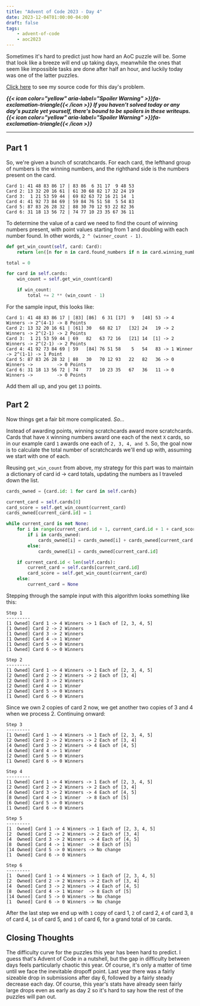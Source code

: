 ```yaml
---
title: "Advent of Code 2023 - Day 4"
date: 2023-12-04T01:00:00-04:00
draft: false
tags:
    - advent-of-code
    - aoc2023
---
```


Sometimes it's hard to predict just how hard an AoC puzzle will be. Some that look like a breeze will end up taking days, meanwhile the ones that seem like impossible tasks are done after half an hour, and luckily today was one of the latter puzzles.

[Click here](https://github.com/Ratheronfire/advent-of-code/blob/master/2023/day-4.py) to see my source code for this day's problem.

***{{< icon color="yellow" aria-label="Spoiler Warning" >}}fa-exclamation-triangle{{< /icon >}} If you haven't solved today or any day's puzzle yet yourself, there's bound to be spoilers in these writeups. {{< icon color="yellow" aria-label="Spoiler Warning" >}}fa-exclamation-triangle{{< /icon >}}***

---

## Part 1

So, we're given a bunch of scratchcards. For each card, the lefthand group of numbers is the winning numbers, and the righthand side is the numbers present on the card.

```
Card 1: 41 48 83 86 17 | 83 86  6 31 17  9 48 53
Card 2: 13 32 20 16 61 | 61 30 68 82 17 32 24 19
Card 3:  1 21 53 59 44 | 69 82 63 72 16 21 14  1
Card 4: 41 92 73 84 69 | 59 84 76 51 58  5 54 83
Card 5: 87 83 26 28 32 | 88 30 70 12 93 22 82 36
Card 6: 31 18 13 56 72 | 74 77 10 23 35 67 36 11
```

To determine the value of a card we need to find the count of winning numbers present, with point values starting from 1 and doubling with each number found. In other words, `2 ^ (winner_count - 1)`.

```python
def get_win_count(self, card: Card):
    return len([n for n in card.found_numbers if n in card.winning_numbers])
```
```python
total = 0

for card in self.cards:
    win_count = self.get_win_count(card)

    if win_count:
        total += 2 ** (win_count - 1)
```

For the sample input, this looks like:

```
Card 1: 41 48 83 86 17 | [83] [86]  6 31 [17]  9   [48] 53 -> 4 Winners -> 2^(4-1) -> 8 Points
Card 2: 13 32 20 16 61 | [61] 30   68 82 17   [32] 24   19 -> 2 Winners -> 2^(2-1) -> 2 Points 
Card 3:  1 21 53 59 44 | 69   82   63 72 16   [21] 14  [1] -> 2 Winners -> 2^(2-1) -> 2 Points
Card 4: 41 92 73 84 69 | 59   [84] 76 51 58    5   54   83 -> 1 Winner  -> 2^(1-1) -> 1 Point
Card 5: 87 83 26 28 32 | 88   30   70 12 93   22   82   36 -> 0 Winners ->         -> 0 Points
Card 6: 31 18 13 56 72 | 74   77   10 23 35   67   36   11 -> 0 Winners ->         -> 0 Points
```

Add them all up, and you get `13` points.

## Part 2

Now things get a fair bit more complicated. *So...*

Instead of awarding points, winning scratchcards award more scratchcards. Cards that have `X` winning numbers award one each of the next `X` cards, so in our example card `1` awards one each of `2, 3, 4, and 5`. So, the goal now is to calculate the total number of scratchcards we'll end up with, assuming we start with one of each.

Reusing `get_win_count` from above, my strategy for this part was to maintain a dictionary of card id -> card totals, updating the numbers as I traveled down the list.

```python
cards_owned = {card.id: 1 for card in self.cards}

current_card = self.cards[0]
card_score = self.get_win_count(current_card)
cards_owned[current_card.id] = 1

while current_card is not None:
    for i in range(current_card.id + 1, current_card.id + 1 + card_score):
        if i in cards_owned:
            cards_owned[i] = cards_owned[i] + cards_owned[current_card.id]
        else:
            cards_owned[i] = cards_owned[current_card.id]

    if current_card.id < len(self.cards):
        current_card = self.cards[current_card.id]
        card_score = self.get_win_count(current_card)
    else:
        current_card = None
```

Stepping through the sample input with this algorithm looks something like this:

```
Step 1
---------
[1 Owned] Card 1 -> 4 Winners -> 1 Each of [2, 3, 4, 5]
[1 Owned] Card 2 -> 2 Winners 
[1 Owned] Card 3 -> 2 Winners
[1 Owned] Card 4 -> 1 Winner 
[1 Owned] Card 5 -> 0 Winners
[1 Owned] Card 6 -> 0 Winners
```

```
Step 2
---------
[1 Owned] Card 1 -> 4 Winners -> 1 Each of [2, 3, 4, 5]
[2 Owned] Card 2 -> 2 Winners -> 2 Each of [3, 4]
[2 Owned] Card 3 -> 2 Winners
[2 Owned] Card 4 -> 1 Winner 
[2 Owned] Card 5 -> 0 Winners
[1 Owned] Card 6 -> 0 Winners
```

Since we own 2 copies of card 2 now, we get another two copies of 3 and 4 when we process 2. Continuing onward:

```
Step 3
---------
[1 Owned] Card 1 -> 4 Winners -> 1 Each of [2, 3, 4, 5]
[2 Owned] Card 2 -> 2 Winners -> 2 Each of [3, 4]
[4 Owned] Card 3 -> 2 Winners -> 4 Each of [4, 5]
[4 Owned] Card 4 -> 1 Winner 
[2 Owned] Card 5 -> 0 Winners
[1 Owned] Card 6 -> 0 Winners
```

```
Step 4
---------
[1 Owned] Card 1 -> 4 Winners -> 1 Each of [2, 3, 4, 5]
[2 Owned] Card 2 -> 2 Winners -> 2 Each of [3, 4]
[4 Owned] Card 3 -> 2 Winners -> 4 Each of [4, 5]
[8 Owned] Card 4 -> 1 Winner  -> 8 Each of [5]
[6 Owned] Card 5 -> 0 Winners
[1 Owned] Card 6 -> 0 Winners
```

```
Step 5
---------
[1  Owned] Card 1 -> 4 Winners -> 1 Each of [2, 3, 4, 5]
[2  Owned] Card 2 -> 2 Winners -> 2 Each of [3, 4]
[4  Owned] Card 3 -> 2 Winners -> 4 Each of [4, 5]
[8  Owned] Card 4 -> 1 Winner  -> 8 Each of [5]
[14 Owned] Card 5 -> 0 Winners -> No change
[1  Owned] Card 6 -> 0 Winners
```

```
Step 6
---------
[1  Owned] Card 1 -> 4 Winners -> 1 Each of [2, 3, 4, 5]
[2  Owned] Card 2 -> 2 Winners -> 2 Each of [3, 4]
[4  Owned] Card 3 -> 2 Winners -> 4 Each of [4, 5]
[8  Owned] Card 4 -> 1 Winner  -> 8 Each of [5]
[14 Owned] Card 5 -> 0 Winners -> No change
[1  Owned] Card 6 -> 0 Winners -> No change
```

After the last step we end up with `1` copy of card 1, `2` of card 2, `4` of card 3, `8` of card 4, `14` of card 5, and `1` of card 6, for a grand total of `30` cards.

## Closing Thoughts

The difficulty curve for the puzzles this year has been hard to predict. I guess that's Advent of Code in a nutshell, but the gap in difficulty between days feels particularly chaotic this year. Of course, it's only a matter of time until we face the inevitable dropoff point. Last year there was a fairly sizeable drop in submissions after day 6, followed by a fairly steady decrease each day. Of course, this year's stats have already seen fairly large drops even as early as day 2 so it's hard to say how the rest of the puzzles will pan out.